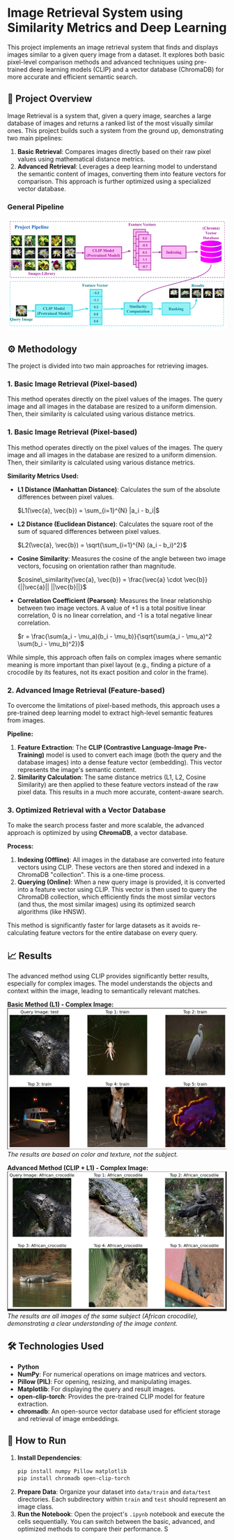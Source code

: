 # Image Retrieval System using Similarity Metrics and Deep Learning

This project implements an image retrieval system that finds and displays images similar to a given query image from a dataset. It explores both basic pixel-level comparison methods and advanced techniques using pre-trained deep learning models (CLIP) and a vector database (ChromaDB) for more accurate and efficient semantic search.

## 📝 Project Overview

Image Retrieval is a system that, given a query image, searches a large database of images and returns a ranked list of the most visually similar ones. This project builds such a system from the ground up, demonstrating two main pipelines:

1.  **Basic Retrieval**: Compares images directly based on their raw pixel values using mathematical distance metrics.
2.  **Advanced Retrieval**: Leverages a deep learning model to understand the semantic content of images, converting them into feature vectors for comparison. This approach is further optimized using a specialized vector database.

### General Pipeline
![General Pipeline](https://github.com/HeigatVu/image-retrieval/blob/main/pipeline.png)

## ⚙️ Methodology

The project is divided into two main approaches for retrieving images.

### 1. Basic Image Retrieval (Pixel-based)

This method operates directly on the pixel values of the images. The query image and all images in the database are resized to a uniform dimension. Then, their similarity is calculated using various distance metrics.

### 1. Basic Image Retrieval (Pixel-based)

This method operates directly on the pixel values of the images. The query image and all images in the database are resized to a uniform dimension. Then, their similarity is calculated using various distance metrics.

**Similarity Metrics Used:**
* **L1 Distance (Manhattan Distance)**: Calculates the sum of the absolute differences between pixel values.

    $L1(\vec{a}, \vec{b}) = \sum_{i=1}^{N} |a_i - b_i|$
  
* **L2 Distance (Euclidean Distance)**: Calculates the square root of the sum of squared differences between pixel values.

    $L2(\vec{a}, \vec{b}) = \sqrt{\sum_{i=1}^{N} (a_i - b_i)^2}$
* **Cosine Similarity**: Measures the cosine of the angle between two image vectors, focusing on orientation rather than magnitude.

    $cosine\_similarity(\vec{a}, \vec{b}) = \frac{\vec{a} \cdot \vec{b}}{||\vec{a}|| ||\vec{b}||}$
* **Correlation Coefficient (Pearson)**: Measures the linear relationship between two image vectors. A value of +1 is a total positive linear correlation, 0 is no linear correlation, and -1 is a total negative linear correlation.

    $r = \frac{\sum(a_i - \mu_a)(b_i - \mu_b)}{\sqrt{\sum(a_i - \mu_a)^2 \sum(b_i - \mu_b)^2}}$

While simple, this approach often fails on complex images where semantic meaning is more important than pixel layout (e.g., finding a picture of a crocodile by its features, not its exact position and color in the frame).

### 2. Advanced Image Retrieval (Feature-based)

To overcome the limitations of pixel-based methods, this approach uses a pre-trained deep learning model to extract high-level semantic features from images.

**Pipeline:**
1.  **Feature Extraction**: The **CLIP (Contrastive Language-Image Pre-Training)** model is used to convert each image (both the query and the database images) into a dense feature vector (embedding). This vector represents the image's semantic content.
2.  **Similarity Calculation**: The same distance metrics (L1, L2, Cosine Similarity) are then applied to these feature vectors instead of the raw pixel data. This results in a much more accurate, content-aware search.

### 3. Optimized Retrieval with a Vector Database

To make the search process faster and more scalable, the advanced approach is optimized by using **ChromaDB**, a vector database.

**Process:**
1.  **Indexing (Offline)**: All images in the database are converted into feature vectors using CLIP. These vectors are then stored and indexed in a ChromaDB "collection". This is a one-time process.
2.  **Querying (Online)**: When a new query image is provided, it is converted into a feature vector using CLIP. This vector is then used to query the ChromaDB collection, which efficiently finds the most similar vectors (and thus, the most similar images) using its optimized search algorithms (like HNSW).

This method is significantly faster for large datasets as it avoids re-calculating feature vectors for the entire database on every query.

## 📈 Results

The advanced method using CLIP provides significantly better results, especially for complex images. The model understands the objects and context within the image, leading to semantically relevant matches.

**Basic Method (L1) - Complex Image:**
![Basic L1 Result](https://github.com/HeigatVu/image-retrieval/blob/main/basic-l1-search.png)
*The results are based on color and texture, not the subject.*

**Advanced Method (CLIP + L1) - Complex Image:**
![Advanced CLIP Result](https://github.com/HeigatVu/image-retrieval/blob/main/clip_l1.png)
*The results are all images of the same subject (African crocodile), demonstrating a clear understanding of the image content.*

## 🛠️ Technologies Used

* **Python**
* **NumPy**: For numerical operations on image matrices and vectors.
* **Pillow (PIL)**: For opening, resizing, and manipulating images.
* **Matplotlib**: For displaying the query and result images.
* **open-clip-torch**: Provides the pre-trained CLIP model for feature extraction.
* **chromadb**: An open-source vector database used for efficient storage and retrieval of image embeddings.

## 🚀 How to Run

1.  **Install Dependencies**:
    ```bash
    pip install numpy Pillow matplotlib
    pip install chromadb open-clip-torch
    ```
2.  **Prepare Data**: Organize your dataset into `data/train` and `data/test` directories. Each subdirectory within `train` and `test` should represent an image class.
3.  **Run the Notebook**: Open the project's `.ipynb` notebook and execute the cells sequentially. You can switch between the basic, advanced, and optimized methods to compare their performance.
S
